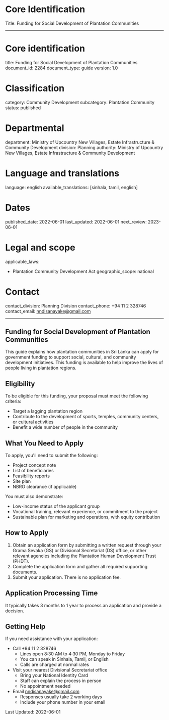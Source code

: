 # Core Identification
Title: Funding for Social Development of Plantation Communities

---
# Core identification
title: Funding for Social Development of Plantation Communities
document_id: 2284
document_type: guide
version: 1.0

# Classification
category: Community Development
subcategory: Plantation Community
status: published

# Departmental
department: Ministry of Upcountry New Villages, Estate Infrastructure & Community Development
division: Planning
authority: Ministry of Upcountry New Villages, Estate Infrastructure & Community Development

# Language and translations
language: english
available_translations: [sinhala, tamil, english]

# Dates
published_date: 2022-06-01
last_updated: 2022-06-01
next_review: 2023-06-01

# Legal and scope
applicable_laws:
 - Plantation Community Development Act
geographic_scope: national

# Contact
contact_division: Planning Division
contact_phone: +94 11 2 328746
contact_email: nndisanayake@gmail.com

---

## Funding for Social Development of Plantation Communities

This guide explains how plantation communities in Sri Lanka can apply for government funding to support social, cultural, and community development initiatives. This funding is available to help improve the lives of people living in plantation regions.

## Eligibility

To be eligible for this funding, your proposal must meet the following criteria:

- Target a lagging plantation region
- Contribute to the development of sports, temples, community centers, or cultural activities
- Benefit a wide number of people in the community

## What You Need to Apply

To apply, you'll need to submit the following:

- Project concept note
- List of beneficiaries
- Feasibility reports
- Site plan
- NBRO clearance (if applicable)

You must also demonstrate:

- Low-income status of the applicant group
- Vocational training, relevant experience, or commitment to the project
- Sustainable plan for marketing and operations, with equity contribution

## How to Apply

1. Obtain an application form by submitting a written request through your Grama Sevaka (GS) or Divisional Secretariat (DS) office, or other relevant agencies including the Plantation Human Development Trust (PHDT).
2. Complete the application form and gather all required supporting documents.
3. Submit your application. There is no application fee.

## Application Processing Time

It typically takes 3 months to 1 year to process an application and provide a decision.

## Getting Help

If you need assistance with your application:

- Call +94 11 2 328746
    - Lines open 8:30 AM to 4:30 PM, Monday to Friday
    - You can speak in Sinhala, Tamil, or English
    - Calls are charged at normal rates
- Visit your nearest Divisional Secretariat office
    - Bring your National Identity Card
    - Staff can explain the process in person
    - No appointment needed
- Email nndisanayake@gmail.com
    - Responses usually take 2 working days
    - Include your phone number in your email

Last Updated: 2022-06-01